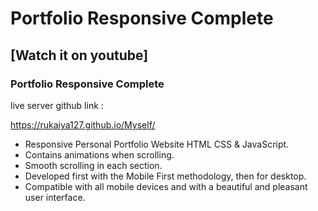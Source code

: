 # Portfolio Responsive Complete
## [Watch it on youtube]
### Portfolio Responsive Complete
live server github link :

https://rukaiya127.github.io/Myself/



- Responsive Personal Portfolio Website HTML CSS & JavaScript.
- Contains animations when scrolling.
- Smooth scrolling in each section.
- Developed first with the Mobile First methodology, then for desktop.
- Compatible with all mobile devices and with a beautiful and pleasant user interface.





